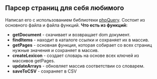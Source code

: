 Парсер страниц для себя любимого
--------------------------------
Написал его с использованием библиотеки [phpQuery](https://code.google.com/archive/p/phpquery/).
Состоит из основного файла и файла функций.
**Что есть из функций:**

 - **getDocument** - скачивает и возвращает dom документ.
 - **findItems** - находит в каталоге ссылки и сохраняет их в массив.
 - **getPages** - основная функция, которая собирает со всех страниц нужные
   значения и сохраняет в массив.
 - **createLexicon** - создает словарь на основе всех ключей из массивов
   getPages.
 - **updateArrays** - обновляет массив соответствии со словарем.
 - **saveToCSV** - сохраняет в CSV
